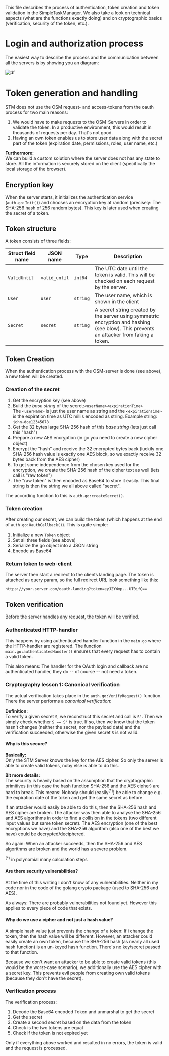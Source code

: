 This file describes the process of authentication, token creation and token validation in the SimpleTaskManager.
We also take a look on technical aspects (what are the functions exactly doing) and on cryptographic basics (verification, security of the token, etc.).

# Login and authorization process

The easiest way to describe the process and the communication between all the servers is by showing you an diagram:

![df](authentication.png)

# Token generation and handling

STM does not use the OSM request- and access-tokens from the oauth process for two main reasons:

1. We would have to make requests to the OSM-Servers in order to validate the token. In a productive environment, this would result in thousands of requests per day. That's not good.
2. Having an own token enables us to store user data along with the secret part of the token (expiration date, permissions, roles, user name, etc.)

**Furthermore:**<br>
We can build a custom solution where the server does not has any state to store.
All the information is securely stored on the client (specifically the local storage of the browser).

## Encryption key

When the server starts, it initializes the authentication service (`auth.go:Init()`) and chooses an encryption key at random (precisely: The SHA-256 hash of 256 random bytes).
This key is later used when creating the secret of a token.

## Token structure

A token consists of three fields:

| Struct field name | JSON name | Type | Description |
| ----------------- | --------- | ---- | ----------- |
| `ValidUntil` | `valid_until` | `int64` | The UTC date until the token is valid. This will be checked on each request by the server. |
| `User` | `user` | `string` | The user name, which is shown in the client
| `Secret` | `secret` | `string` | A secret string created by the server using symmetric encryption and hashing (see blow). This prevents an attacker from faking a token.

## Token Creation

When the authentication process with the OSM-server is done (see above), a new token will be created.

### Creation of the secret

1. Get the encryption key (see above)
2. Build the *base string* of the secret:`<userName><axpirationTime>`<br>
The `<userName>` is just the user name as string and the `<expirationTime>` is the expiration time as UTC millis encoded as string. Example string: `john-doe12345678`
3. Get the 32 bytes large SHA-256 hash of this *base string* (lets just call this "hash")
4. Prepare a new AES encryption (in go you need to create a new cipher object)
5. Encrypt the "hash" and receive the 32 encrypted bytes back (luckily one SHA-256 hash value is exactly one AES block, so we exactly receive 32 bytes back from the AES cipher)
6. To get some independence from the chosen key used for the encryption, we create the SHA-256 hash of the cipher text as well (lets call is "raw token")
7. The "raw token" is then encoded as Base64 to store it easily. This final string is then the string we all above called "secret".

The according function to this is `auth.go:createSecret()`.

### Token creation

After creating our secret, we can build the token (which happens at the end of `auth.go:OauthCallback()`).
This is quite simple:

1. Initialize a new `Token` object
2. Set all three fields (see above)
3. Serialize the go object into a JSON string
4. Encode as Base64

### Return token to web-client

The server then start a redirect to the clients landing page.
The token is attached as query param, so the full redirect URL look something like this:

```
https://your.server.com/oauth-landing?token=eyJ2YWxp...UT0ifQ==
```

## Token verification

Before the server handles any request, the token will be verified.

### Authenticated HTTP-handler

This happens by using authenticated handler function in the `main.go` where the HTTP-handler are registered.
The function `main.go:authenticatedHandler()` ensures that every request has to contain a valid token.

This also means:
The handler for the OAuth login and callback are no authenticated handler, they do -- of course -- not need a token.

### Cryptography lesson 1: Canonical verification

The actual verification takes place in the `auth.go:VerifyRequest()` function.
There the server performs a *canonical verification*:

**Definition:**<br>
To verify a given secret `S`, we reconstruct this secret and call is `S'`.
Then we simply check whether `S == S'` is true.
If so, then we know that the token hasn't changes (neither the secret, nor the payload data) and the verification succeeded, otherwise the given secret `S` is not valid.<br>

#### Why is this secure?
**Basically:**<br>
Only the STM Server knows the key for the AES cipher. So only the server is able to create valid tokens, noby else is able to do this.<br>

**Bit more details:**<br>
The security is heavily based on the assumption that the cryptographic primitives (in this case the hash function SHA-256 and the AES cipher) are hard to break.
This means: Nobody should (easily<sup>(*)</sup>) be able to change e.g. the expiration date of the token and get the same secret as before.

If an attacker would easily be able to do this, then the SHA-256 hash and AES cipher are broken.
The attacker was then able to analyse the SHA-256 and AES algorithms in order to find a collision in the tokens (two different input values but same token secret).
The AES encryption (one of the best encryptions we have) and the SHA-256 algorithm (also one of the best we have) could be decrypted/deciphered.

So again: When an attacker succeeds, then the SHA-256 and AES algorithms are broken and the world has a severe problem.

<sup>(*)</sup> in polynomial many calculation steps

#### Are there security vulnerabilities?

At the time of this writing I don't know of any vulnerabilities.
Neither in my code nor in the code of the golang crypto package (used to SHA-256 and AES).

As always: There are probably vulnerabilities not found yet.
However this applies to every piece of code that exists.

#### Why do we use a cipher and not just a hash value?
A simple hash value just prevents the change of a token: If i change the token, then the hash value will be different.
However, an attacker could easily create an own token, because the SHA-256 hash (as nearly all used hash function) is an un-keyed hash function.
There's no key/secret passed to that function.

Because we don't want an attacker to be able to create valid tokens (this would be the worst-case scenario), we additionally use the AES cipher with a secret key.
This prevents evil people from creating own valid tokens (because they don't have the secret).
 
### Verification process

The verification process:

1. Decode the Base64 encoded Token and unmarshal to get the secret
2. Get the secret
3. Create a second secret based on the data from the token
4. Check is the two tokens are equal
5. Check if the token is not expired yet

Only if everything above worked and resulted in no errors, the token is valid and the request is processed.